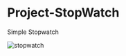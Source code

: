 # Project-StopWatch
Simple Stopwatch

![stopwatch](https://user-images.githubusercontent.com/99421433/168370473-d0f0faec-01f3-455b-810e-eaefda68118c.png)
